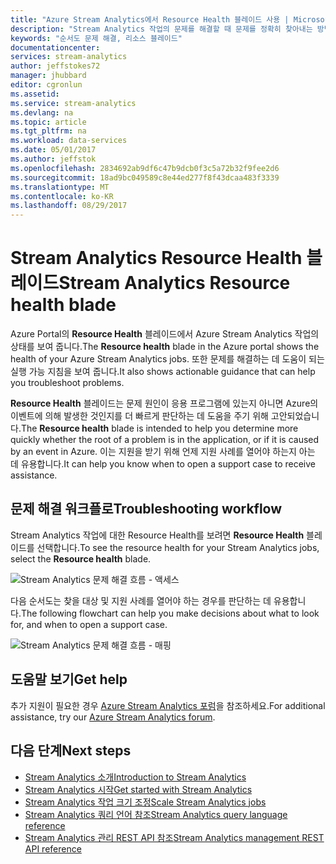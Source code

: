 ```yaml
---
title: "Azure Stream Analytics에서 Resource Health 블레이드 사용 | Microsoft Docs"
description: "Stream Analytics 작업의 문제를 해결할 때 문제를 정확히 찾아내는 방법입니다."
keywords: "순서도 문제 해결, 리소스 블레이드"
documentationcenter: 
services: stream-analytics
author: jeffstokes72
manager: jhubbard
editor: cgronlun
ms.assetid: 
ms.service: stream-analytics
ms.devlang: na
ms.topic: article
ms.tgt_pltfrm: na
ms.workload: data-services
ms.date: 05/01/2017
ms.author: jeffstok
ms.openlocfilehash: 2834692ab9df6c47b9dcb0f3c5a72b32f9fee2d6
ms.sourcegitcommit: 18ad9bc049589c8e44ed277f8f43dcaa483f3339
ms.translationtype: MT
ms.contentlocale: ko-KR
ms.lasthandoff: 08/29/2017
---
```

# <a name="stream-analytics-resource-health-blade"></a><span data-ttu-id="2ea53-104">Stream Analytics Resource Health 블레이드</span><span class="sxs-lookup"><span data-stu-id="2ea53-104">Stream Analytics Resource health blade</span></span>

<span data-ttu-id="2ea53-105">Azure Portal의 **Resource Health** 블레이드에서 Azure Stream Analytics 작업의 상태를 보여 줍니다.</span><span class="sxs-lookup"><span data-stu-id="2ea53-105">The **Resource health** blade in the Azure portal shows the health of your Azure Stream Analytics jobs.</span></span> <span data-ttu-id="2ea53-106">또한 문제를 해결하는 데 도움이 되는 실행 가능 지침을 보여 줍니다.</span><span class="sxs-lookup"><span data-stu-id="2ea53-106">It also shows actionable guidance that can help you troubleshoot problems.</span></span> 

<span data-ttu-id="2ea53-107">**Resource Health** 블레이드는 문제 원인이 응용 프로그램에 있는지 아니면 Azure의 이벤트에 의해 발생한 것인지를 더 빠르게 판단하는 데 도움을 주기 위해 고안되었습니다.</span><span class="sxs-lookup"><span data-stu-id="2ea53-107">The **Resource health** blade is intended to help you determine more quickly whether the root of a problem is in the application, or if it is caused by an event in Azure.</span></span> <span data-ttu-id="2ea53-108">이는 지원을 받기 위해 언제 지원 사례를 열어야 하는지 아는 데 유용합니다.</span><span class="sxs-lookup"><span data-stu-id="2ea53-108">It can help you know when to open a support case to receive assistance.</span></span>

## <a name="troubleshooting-workflow"></a><span data-ttu-id="2ea53-109">문제 해결 워크플로</span><span class="sxs-lookup"><span data-stu-id="2ea53-109">Troubleshooting workflow</span></span>

<span data-ttu-id="2ea53-110">Stream Analytics 작업에 대한 Resource Health를 보려면 **Resource Health** 블레이드를 선택합니다.</span><span class="sxs-lookup"><span data-stu-id="2ea53-110">To see the resource health for your Stream Analytics jobs, select the **Resource health** blade.</span></span> 

![Stream Analytics 문제 해결 흐름 - 액세스](media/stream-analytics-resource-health/stream-analytics-access-troubleshooting.png)

<span data-ttu-id="2ea53-112">다음 순서도는 찾을 대상 및 지원 사례를 열어야 하는 경우를 판단하는 데 유용합니다.</span><span class="sxs-lookup"><span data-stu-id="2ea53-112">The following flowchart can help you make decisions about what to look for, and when to open a support case.</span></span>

![Stream Analytics 문제 해결 흐름 - 매핑](media/stream-analytics-resource-health/stream-analytics-troubleshooting-map.png)

## <a name="get-help"></a><span data-ttu-id="2ea53-114">도움말 보기</span><span class="sxs-lookup"><span data-stu-id="2ea53-114">Get help</span></span>
<span data-ttu-id="2ea53-115">추가 지원이 필요한 경우 [Azure Stream Analytics 포럼](https://social.msdn.microsoft.com/Forums/en-US/home?forum=AzureStreamAnalytics)을 참조하세요.</span><span class="sxs-lookup"><span data-stu-id="2ea53-115">For additional assistance, try our [Azure Stream Analytics forum](https://social.msdn.microsoft.com/Forums/en-US/home?forum=AzureStreamAnalytics).</span></span>

## <a name="next-steps"></a><span data-ttu-id="2ea53-116">다음 단계</span><span class="sxs-lookup"><span data-stu-id="2ea53-116">Next steps</span></span>
* [<span data-ttu-id="2ea53-117">Stream Analytics 소개</span><span class="sxs-lookup"><span data-stu-id="2ea53-117">Introduction to Stream Analytics</span></span>](stream-analytics-introduction.md)
* [<span data-ttu-id="2ea53-118">Stream Analytics 시작</span><span class="sxs-lookup"><span data-stu-id="2ea53-118">Get started with Stream Analytics</span></span>](stream-analytics-real-time-fraud-detection.md)
* [<span data-ttu-id="2ea53-119">Stream Analytics 작업 크기 조정</span><span class="sxs-lookup"><span data-stu-id="2ea53-119">Scale Stream Analytics jobs</span></span>](stream-analytics-scale-jobs.md)
* [<span data-ttu-id="2ea53-120">Stream Analytics 쿼리 언어 참조</span><span class="sxs-lookup"><span data-stu-id="2ea53-120">Stream Analytics query language reference</span></span>](https://msdn.microsoft.com/library/azure/dn834998.aspx)
* [<span data-ttu-id="2ea53-121">Stream Analytics 관리 REST API 참조</span><span class="sxs-lookup"><span data-stu-id="2ea53-121">Stream Analytics management REST API reference</span></span>](https://msdn.microsoft.com/library/azure/dn835031.aspx)